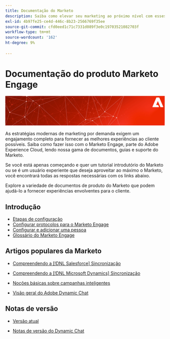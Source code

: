 ```yaml
---
title: Documentação do Marketo
description: Saiba como elevar seu marketing ao próximo nível com esses documentos de produto do Marketo. Comece com um tutorial do Marketo e leia outros artigos populares.
exl-id: 4b97fe25-ce4d-446c-8b23-2566769f35ee
source-git-commit: cfd0eed1c71c7331d089f3e0c19703521082703f
workflow-type: tm+mt
source-wordcount: '162'
ht-degree: 9%

---
```


# Documentação do produto Marketo Engage

![](assets/marketo-docs-banner.jpg)

As estratégias modernas de marketing por demanda exigem um engajamento completo para fornecer as melhores experiências ao cliente possíveis. Saiba como fazer isso com o Marketo Engage, parte do Adobe Experience Cloud, lendo nossa gama de documentos, guias e suporte do Marketo.

Se você está apenas começando e quer um tutorial introdutório do Marketo ou se é um usuário experiente que deseja aproveitar ao máximo o Marketo, você encontrará todas as respostas necessárias com os links abaixo.

Explore a variedade de documentos de produto do Marketo que podem ajudá-lo a fornecer experiências envolventes para o cliente.

## Introdução

* [Etapas de configuração](/help/marketo/getting-started/initial-setup/setup-steps.md)
* [Configurar protocolos para o Marketo Engage](/help/marketo/getting-started/initial-setup/configure-protocols-for-marketo.md)
* [Configurar e adicionar uma pessoa](/help/marketo/getting-started/quick-wins/get-set-up-and-add-a-person.md)
* [Glossário do Marketo Engage](/help/marketo/getting-started/things-to-know/marketo-engage-glossary.md)

## Artigos populares da Marketo

* [Compreendendo a  [!DNL Salesforce] Sincronização](/help/marketo/product-docs/crm-sync/salesforce-sync/understanding-the-salesforce-sync.md)

* [Compreendendo a  [!DNL Microsoft Dynamics] Sincronização](/help/marketo/product-docs/crm-sync/microsoft-dynamics-sync/understanding-the-microsoft-dynamics-sync.md)

* [Noções básicas sobre campanhas inteligentes](/help/marketo/product-docs/core-marketo-concepts/smart-campaigns/understanding-smart-campaigns.md)

* [Visão geral do Adobe Dynamic Chat](/help/marketo/product-docs/demand-generation/dynamic-chat/dynamic-chat-overview.md)

## Notas de versão

* [Versão atual](/help/marketo/release-notes/current.md)

* [Notas de versão do Dynamic Chat](/help/marketo/release-notes/dynamic-chat.md)

